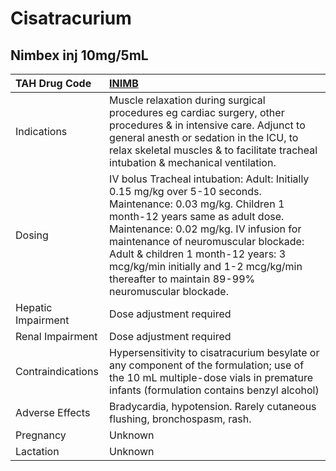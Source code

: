 # Cisatracurium

## Nimbex inj 10mg/5mL

| TAH Drug Code      | [INIMB](https://www.tahsda.org.tw/drugs/hissearch.php?drug_code=INIMB)                                                                                                                                                                                                                                                                                                 |
|:-------------------|:-----------------------------------------------------------------------------------------------------------------------------------------------------------------------------------------------------------------------------------------------------------------------------------------------------------------------------------------------------------------------|
| Indications        | Muscle relaxation during surgical procedures eg cardiac surgery, other procedures & in intensive care. Adjunct to general anesth or sedation in the ICU, to relax skeletal muscles & to facilitate tracheal intubation & mechanical ventilation.                                                                                                                       |
| Dosing             | IV bolus Tracheal intubation: Adult: Initially 0.15 mg/kg over 5-10 seconds. Maintenance: 0.03 mg/kg. Children 1 month-12 years same as adult dose. Maintenance: 0.02 mg/kg. IV infusion for maintenance of neuromuscular blockade: Adult & children 1 month-12 years: 3 mcg/kg/min initially and 1-2 mcg/kg/min thereafter to maintain 89-99% neuromuscular blockade. |
| Hepatic Impairment | Dose adjustment required                                                                                                                                                                                                                                                                                                                                               |
| Renal Impairment   | Dose adjustment required                                                                                                                                                                                                                                                                                                                                               |
| Contraindications  | Hypersensitivity to cisatracurium besylate or any component of the formulation; use of the 10 mL multiple-dose vials in premature infants (formulation contains benzyl alcohol)                                                                                                                                                                                        |
| Adverse Effects    | Bradycardia, hypotension. Rarely cutaneous flushing, bronchospasm, rash.                                                                                                                                                                                                                                                                                               |
| Pregnancy          | Unknown                                                                                                                                                                                                                                                                                                                                                                |
| Lactation          | Unknown                                                                                                                                                                                                                                                                                                                                                                |

